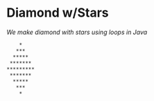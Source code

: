 # **Diamond w/Stars**

*We make diamond with stars using loops in Java*

```
    *
   ***
  *****
 *******
*********
 *******
  *****
   ***
    *